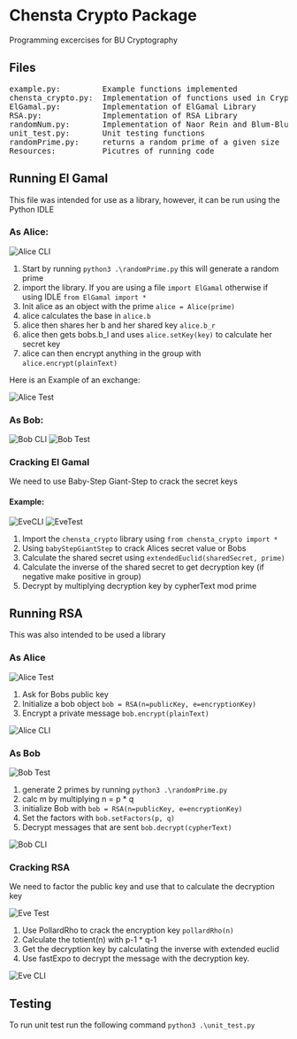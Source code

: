 # Chensta Crypto Package
Programming excercises for BU Cryptography

## Files
<pre>
example.py:         Example functions implemented  
chensta_crypto.py:  Implementation of functions used in Cryptographic exchanges
ElGamal.py:         Implementation of ElGamal Library
RSA.py:             Implementation of RSA Library
randomNum.py:       Implementation of Naor Rein and Blum-Blum-Shub PSNG
unit_test.py:       Unit testing functions
randomPrime.py:     returns a random prime of a given size
Resources:          Picutres of running code
</pre>

## Running El Gamal
This file was intended for use as a library, however, it can be run using the Python IDLE

### As Alice:

![Alice CLI](/Resources/AliceElGamalCLI.png)

1. Start by running `python3 .\randomPrime.py` this will generate a random prime
2. import the library. If you are using a file `import ElGamal` otherwise if using IDLE `from ElGamal import *`
3. Init alice as an object with the prime `alice = Alice(prime)`
4. alice calculates the base in `alice.b`
5. alice then shares her b and her shared key `alice.b_r`
6. alice then gets bobs.b_l and uses `alice.setKey(key)` to calculate her secret key
7. alice can then encrypt anything in the group with `alice.encrypt(plainText)`

Here is an Example of an exchange:

![Alice Test](/Resources/AliceElGamal.png)

### As Bob:

![Bob CLI](/Resources/BobElGamalCLI.png)
![Bob Test](/Resources/BobElGamal.png)

### Cracking El Gamal
We need to use Baby-Step Giant-Step to crack the secret keys

#### Example:

![EveCLI](/Resources/EveElGamalCLI.png)
![EveTest](/Resources/EveElGamal.png)

1. Import the `chensta_crypto` library using `from chensta_crypto import *`
2. Using `babyStepGiantStep` to crack Alices secret value or Bobs
3. Calculate the shared secret using `extendedEuclid(sharedSecret, prime)`
4. Calculate the inverse of the shared secret to get decryption key (if negative make positive in group)
5. Decrypt by multiplying decryption key by cypherText mod prime

## Running RSA
This was also intended to be used a library

### As Alice

![Alice Test](/Resources/AliceRSA.png)

1. Ask for Bobs public key
2. Initialize a bob object `bob = RSA(n=publicKey, e=encryptionKey)`
3. Encrypt a private message `bob.encrypt(plainText)`

![Alice CLI](/Resources/AliceRSACLI.png)

### As Bob

![Bob Test](/Resources/BobRSA.png)

1. generate 2 primes by running `python3 .\randomPrime.py`
2. calc m by multiplying n = p * q
3. initialize Bob with `bob = RSA(n=publicKey, e=encryptionKey)`
4. Set the factors with `bob.setFactors(p, q)`
5. Decrypt messages that are sent `bob.decrypt(cypherText)`

![Bob CLI](/Resources/BobRSACLI.png)

### Cracking RSA
We need to factor the public key and use that to calculate the decryption key

![Eve Test](/Resources/EveRSA.png)

1. Use PollardRho to crack the encryption key `pollardRho(n)`
2. Calculate the totient(n) with p-1 * q-1
3. Get the decryption key by calculating the inverse with extended euclid
4. Use fastExpo to decrypt the message with the decryption key.

![Eve CLI](/Resources/EveRSACLI.png)

## Testing
To run unit test run the following command `python3 .\unit_test.py`